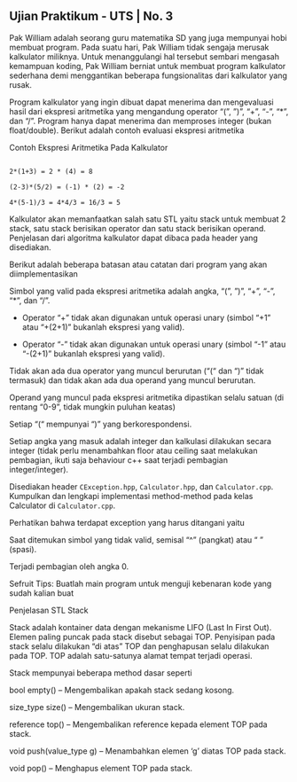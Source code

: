 ## Ujian Praktikum - UTS | No. 3

Pak William adalah seorang guru matematika SD yang juga mempunyai hobi membuat program. Pada suatu hari, Pak William tidak sengaja merusak kalkulator miliknya. Untuk menanggulangi hal tersebut sembari mengasah kemampuan koding, Pak William berniat untuk membuat program kalkulator sederhana demi menggantikan beberapa fungsionalitas dari kalkulator yang rusak. 

Program  kalkulator yang ingin dibuat dapat menerima dan mengevaluasi hasil dari ekspresi aritmetika yang mengandung operator “(”, ”)”, “+”, “-”, “*”, dan “/”. Program hanya dapat menerima dan memproses integer (bukan float/double). Berikut adalah contoh evaluasi ekspresi aritmetika 


Contoh Ekspresi Aritmetika Pada Kalkulator
```

2*(1+3) = 2 * (4) = 8

(2-3)*(5/2) = (-1) * (2) = -2

4*(5-1)/3 = 4*4/3 = 16/3 = 5
```

Kalkulator akan memanfaatkan salah satu STL yaitu stack untuk membuat 2 stack, satu stack berisikan operator dan satu stack berisikan operand. Penjelasan dari algoritma kalkulator dapat dibaca pada header yang disediakan.


Berikut adalah beberapa batasan atau catatan dari program yang akan diimplementasikan

Simbol yang valid pada ekspresi aritmetika adalah angka, “(”, ”)”, “+”, “-”, “*”, dan “/”.

 - Operator “+” tidak akan digunakan untuk operasi unary (simbol “+1” atau “+(2+1)” bukanlah ekspresi yang valid).

 - Operator “-” tidak akan digunakan untuk operasi unary (simbol “-1” atau “-(2+1)” bukanlah ekspresi yang valid).

Tidak akan ada dua operator yang muncul berurutan (“(“ dan “)” tidak termasuk) dan tidak akan ada dua operand yang muncul berurutan.
 
Operand yang muncul pada ekspresi aritmetika dipastikan selalu satuan (di rentang “0-9”, tidak mungkin puluhan keatas)

Setiap “(“ mempunyai “)” yang berkorespondensi.

Setiap angka yang masuk adalah integer dan kalkulasi dilakukan secara integer (tidak perlu menambahkan floor atau ceiling saat melakukan pembagian, ikuti saja behaviour c++ saat terjadi pembagian integer/integer).


Disediakan header `CException.hpp`, `Calculator.hpp`, dan `Calculator.cpp`. Kumpulkan dan lengkapi implementasi method-method pada kelas Calculator di `Calculator.cpp`.

Perhatikan bahwa terdapat exception yang harus ditangani yaitu 

Saat ditemukan simbol yang tidak valid, semisal “^” (pangkat) atau “ ” (spasi).

Terjadi pembagian oleh angka 0. 

Sefruit Tips: Buatlah main program untuk menguji kebenaran kode yang sudah kalian buat


Penjelasan STL Stack

Stack adalah kontainer data dengan mekanisme LIFO (Last In First Out). Elemen paling puncak pada stack disebut sebagai TOP. Penyisipan pada stack selalu dilakukan “di atas” TOP dan penghapusan selalu dilakukan pada TOP. TOP adalah satu-satunya alamat tempat terjadi operasi.

Stack mempunyai beberapa method dasar seperti

bool empty() – Mengembalikan apakah stack sedang kosong.

size_type size() – Mengembalikan ukuran stack. 

reference top() – Mengembalikan reference kepada element TOP pada stack.  

void push(value_type g) – Menambahkan elemen ‘g’ diatas TOP pada stack.  

void pop() – Menghapus element TOP pada stack.

